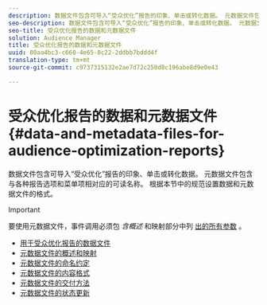 ```yaml
---
description: 数据文件包含可导入“受众优化”报告的印象、单击或转化数据。 元数据文件包含与各种报告选项和菜单项相对应的可读名称。 根据本节中的规范设置数据和元数据文件的格式。
seo-description: 数据文件包含可导入“受众优化”报告的印象、单击或转化数据。 元数据文件包含与各种报告选项和菜单项相对应的可读名称。 根据本节中的规范设置数据和元数据文件的格式。
seo-title: 受众优化报告的数据和元数据文件
solution: Audience Manager
title: 受众优化报告的数据和元数据文件
uuid: 80aa4bc3-c660-4e65-8c22-2ddbb7bddd4f
translation-type: tm+mt
source-git-commit: c9737315132e2ae7d72c250d8c196abe8d9e0e43

---
```



# 受众优化报告的数据和元数据文件{#data-and-metadata-files-for-audience-optimization-reports}

数据文件包含可导入“受众优化”报告的印象、单击或转化数据。 元数据文件包含与各种报告选项和菜单项相对应的可读名称。 根据本节中的规范设置数据和元数据文件的格式。

>[!IMPORTANT]
>
>要使用元数据文件，事件调用必须包 *含概述* 和映射部分中列 [出的所有参数](../../../reporting/audience-optimization-reports/metadata-files-intro/metadata-file-overview.md) 。

* [用于受众优化报告的数据文件](/help/using/reporting/audience-optimization-reports/metadata-files-intro/datafiles-intro.md)
* [元数据文件的概述和映射](/help/using/reporting/audience-optimization-reports/metadata-files-intro/metadata-file-overview.md)
* [元数据文件的命名约定](/help/using/reporting/audience-optimization-reports/metadata-files-intro/metadata-file-names.md)
* [元数据文件的内容格式](/help/using/reporting/audience-optimization-reports/metadata-files-intro/metadata-file-contents.md)
* [元数据文件的交付方法](/help/using/reporting/audience-optimization-reports/metadata-files-intro/metadata-delivery-methods.md)
* [元数据文件的状态更新](/help/using/reporting/audience-optimization-reports/metadata-files-intro/metadata-update-status.md)




